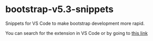 # bootstrap-v5.3-snippets

Snippets for VS Code to make bootstrap development more rapid.

You can search for the extension in VS Code or by going to [this link](https://marketplace.visualstudio.com/items?itemName=leatheresque.bootstrap-v5-snippets)